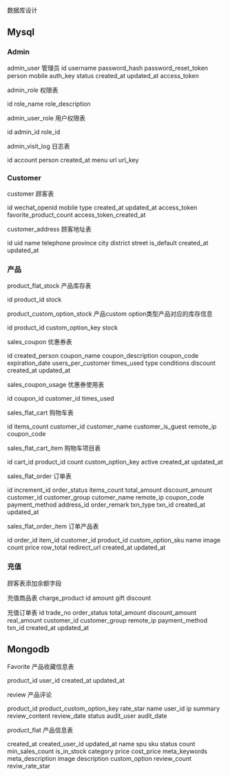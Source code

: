数据库设计

## Mysql

### Admin

admin_user 管理员
id username password_hash password_reset_token person mobile auth_key status created_at updated_at access_token

admin_role 权限表

id role_name role_description

admin_user_role 用户权限表

id admin_id role_id

admin_visit_log 日志表

id account person created_at menu url url_key

### Customer

customer 顾客表

id wechat_openid mobile type created_at updated_at access_token favorite_product_count access_token_created_at 

customer_address 顾客地址表

id uid name telephone province city district street is_default created_at updated_at

### 产品

product_flat_stock 产品库存表

id product_id stock

product_custom_option_stock 产品custom option类型产品对应的库存信息

id product_id custom_option_key stock

sales_coupon 优惠券表

id created_person coupon_name coupon_description coupon_code expiration_date users_per_customer times_used type conditions discount created_at updated_at

sales_coupon_usage 优惠券使用表

id coupon_id customer_id times_used

sales_flat_cart 购物车表

id items_count customer_id customer_name customer_is_guest remote_ip coupon_code 

sales_flat_cart_item 购物车项目表

id cart_id product_id count custom_option_key active created_at updated_at

sales_flat_order 订单表

id increment_id order_status items_count total_amount discount_amount customer_id customer_group cutomer_name remote_ip coupon_code payment_method address_id order_remark txn_type txn_id created_at updated_at

sales_flat_order_item 订单产品表

id order_id item_id customer_id product_id custom_option_sku name image count price row_total redirect_url created_at updated_at 

### 充值
顾客表添加余额字段

充值商品表 charge_product
id amount gift discount

充值订单表
id trade_no order_status total_amount discount_amount real_amount customer_id customer_group remote_ip payment_method txn_id created_at updated_at




## Mongodb

Favorite 产品收藏信息表

product_id user_id created_at updated_at

review 产品评论

product_id product_custom_option_key rate_star name user_id ip summary review_content review_date status audit_user audit_date

product_flat 产品信息表

created_at created_user_id updated_at name spu sku status count min_sales_count is_in_stock category price cost_price meta_keywords meta_description image description custom_option review_count reviw_rate_star


